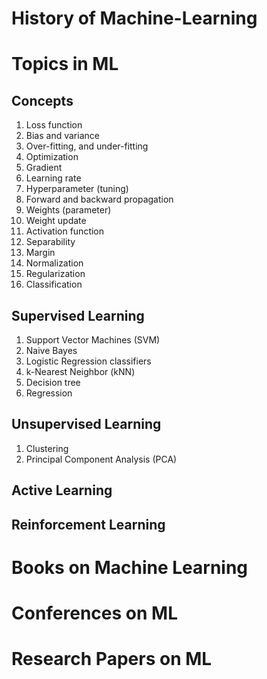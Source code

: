 # History of Machine-Learning



# Topics in ML
## Concepts
1. Loss function
2. Bias and variance
3. Over-fitting, and under-fitting
4. Optimization
5. Gradient
6. Learning rate
7. Hyperparameter (tuning)
8. Forward and backward propagation
9. Weights (parameter)
10. Weight update
11. Activation function 
12. Separability
13. Margin
14. Normalization
15. Regularization
16. Classification


## Supervised Learning
1. Support Vector Machines (SVM)
2. Naive Bayes
3. Logistic Regression classifiers
4. k-Nearest Neighbor (kNN)
5. Decision tree
6. Regression

## Unsupervised Learning
1. Clustering
2. Principal Component Analysis (PCA)

## Active Learning


## Reinforcement Learning


# Books on Machine Learning



# Conferences on ML




# Research Papers on ML
## 



